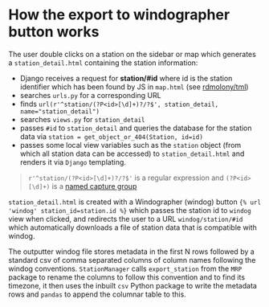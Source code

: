 # How the export to windographer button works

The user double clicks on a station on the sidebar or map which generates a `station_detail.html` containing the station information:

- Django receives a request for **station/#id** where id is the station identifier which has been found by JS in `map.html` (see [rdmolony/tml](https://github.com/rdmolony/til))
- searches `urls.py` for a corresponding URL
- finds `url(r'^station/(?P<id>[\d]+)?/?$', station_detail, name="station_detail")`
- searches `views.py` for `station_detail`
- passes `#id` to `station_detail` and queries the database for the station data via `station = get_object_or_404(Station, id=id)`
- passes some local view variables such as the `station` object (from which all station data can be accessed) to `station_detail.html` and renders it via `Django` templating.

> `r'^station/(?P<id>[\d]+)?/?$'` is a regular expression and `(?P<id>[\d]+)` is a [named capture group](https://regexone.com/lesson/capturing_groups)

`station_detail.html` is created with a Windographer (windog) button `{% url 'windog' station_id=station.id %}` which passes the station id to `windog` view when clicked, and redirects the user to a URL `windog/station/#id` which automatically downloads a file of station data that is compatible with windog. 

The outputter windog file stores metadata in the first N rows followed by a standard csv of comma separated columns of column names following the windog conventions.  `StationManager` calls `export_station` from the `MRP` package to rename the columns to follow this convention and to find its timezone, it then uses the inbuilt `csv` Python package to write the metadata rows and `pandas` to append the columnar table to this.